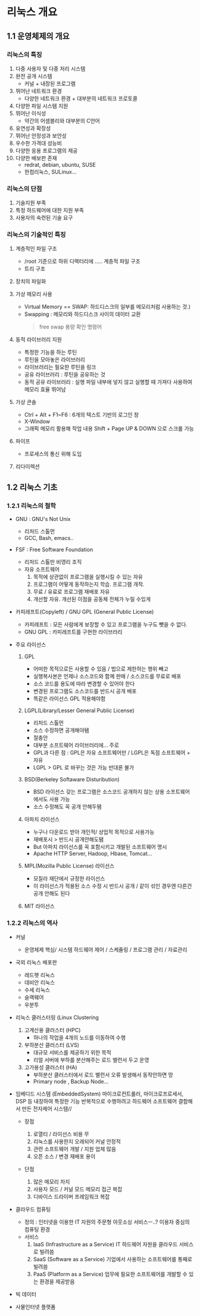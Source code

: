 # 리눅스 개요
## 1.1 운영체제의 개요
### 리눅스의 특징
1. 다중 사용자 및 다중 처리 시스템
2. 완전 공개 시스템
	- 커널 + 내장된 프로그램
3. 뛰어난 네트워크 환경
	- 다양한 네트워크 환경 + 대부분의 네트워크 프로토콜
4. 다양한 파일 시스템 지원
5. 뛰어난 이식성
	- 약간의 어셈블리와 대부분의 C언어
6. 유연성과 확장성
7. 뛰어난 안정성과 보안성
8. 우수한 가격대 성능비
9. 다양한 응용 프로그램의 제공
10. 다양한 배보판 존재
	- redrat, debian, ubuntu, SUSE
	- 한컴리눅스, SULinux...

### 리눅스의 단점
1. 기술지원 부족
2. 특정 하드웨어에 대한 지원 부족
3. 사용자의 숙련된 기술 요구

### 리눅스의 기술적인 특징
1. 계층적인 파일 구조
	- /root 기준으로 하위 디렉터리에 .....  계층적 파일 구조
	- 트리 구조
1. 장치의 파일화
2. 가상 메모리 사용
	- Virtual Memory == SWAP: 하드디스크의 일부를 메모리처럼 사용하는 것.)
	- Swapping : 메모리와 하드디스크 사이의 데이터 교환
		> free
		> swap 용량 확인 명령어

1. 동적 라이브러리 지원
	- 특정한 기능을 하는 루틴
	- 루틴을 모아놓은 라이브러리
	- 라이브러리는 필요한 루틴을 링크
	- 공유 라이브러리 : 루틴을 공유하는 것
	- 동적 공유 라이브러리 : 실행 파일 내부에 넣지 않고 실행할 때 가져다 사용하여 메모리 효율 뛰어남

5. 가상 콘솔
	- Ctrl + Alt + F1~F6 : 6개의 텍스트 기반의 로그인 창
	- X-Window
	- 그래픽 메모리 활용해 작업 내용 Shift + Page UP & DOWN 으로 스크롤 가능

6. 파이프
	- 프로세스의 통신 위해 도입

7. 리다이렉션

## 1.2 리눅스 기초
### 1.2.1 리눅스의 철학
- GNU : GNU's Not Unix
	- 리처드 스톨먼
	- GCC, Bash, emacs..
- FSF : Free Software Foundation
	- 리처드 스톨만 비영리 조직
	- 자유 소프트웨어
		1. 목적에 상관없이 프로그램을 실행시킬 수 있는 자유
		2. 프로그램이 어떻게 동작하는지 학습. 프로그램 개작.
		3. 무료 / 유료로 프로그램 재배포 자유
		4. 개선할 자유. 개선된 이점을 공동체 전체가 누릴 수있게

- 카피레프트(Copyleft) / GNU GPL (General Public License)
	- 카피레프트 : 모든 사람에게 보장할 수 있고 프로그램을 누구도 뺏을 수 없다.
	- GNU GPL : 카피레프트를 구현한 라이브러리

- 주요 라이선스
	1. GPL
		- 어떠한 목적으로든 사용할 수 있음 / 법으로 제한하는 행위 빼고
		- 실행복사본은 언제나 소스코드와 함께 판매 / 소스코드를 무료로 배포
		- 소스 코드를 용도에 따라 변경할 수 있어야 한다
		- 변경된 프로그램도 소스코드를 반드시 공개 배포
		- 똑같은 라이선스 GPL 적용해야함

	2. LGPL(Library/Lesser General Public License)
		- 리처드 스톨먼
		- 소스 수정하면 공개해야됌
		- 절충안
		- 대부분 소프트웨어 라이브러리에... 주로
		- GPL과 다른 점 : GPL은 자유 소프트웨어만 / LGPL은 독점 소프트웨어 + 자유
		- LGPL > GPL 로 바꾸는 것은 가능 반대론 불가

	3. BSD(Berkeley Softaware Disturibution)
		- BSD 라이선스 갖는 프로그램은 소스코드 공개하지 않는 상용 소프트웨어에서도 사용 가능
		- 소스 수정해도 꼭 공개 안해두됌

	4. 아파치 라이선스
		- 누구나 다운로드 받아 개인적/ 상업적 목적으로 사용가능
		- 재배포시 > 반드시 공개안해도됌
		- But 아파치 라이선스를 꼭 포함시키고 개발된 소프트웨어 명시
		- Apache HTTP Server, Hadoop, Hbase, Tomcat...

	5. MPL(Mozilla Public License) 라이선스

		- 모질라 재단에서 규정한 라이선스
		- 이 라이선스가 적용된 소스 수정 시 반드시 공개 / 같이 섞인 경우엔 다른건 공개 안해도 된다
	6. MIT 라이선스

### 1.2.2 리눅스의 역사
- 커널
	- 운영체제 핵심/ 시스템 하드웨어 제어 / 스케쥴링 / 프로그램 관리 / 자료관리
- 국외 리눅스 배포판
	- 레드햇 리눅스
	- 데비안 리눅스
	- 수세 리눅스
	- 슬랙웨어
	- 우분투

- 리눅스 클러스터링 (Linux Clustering
	1. 고계산용 클러스터 (HPC)
		- 하나의 작업을 4개의 노드를 이동하여 수행
	2. 부하분산 클러스터 (LVS)
		- 대규모 서비스를 제공하기 위한 목적
		- 리얼 서버에 부하를 분산해주는 로드 밸런서 두고 운영
	3. 고가용성 클러스터 (HA)
		- 부하분산 클러스터에서 로드 밸런서 오류 발생해서 동작안하면 망
		- Primary node , Backup Node...

- 임베디드 시스템 (EmbeddedSystem)
	마이크로컨트롤러, 마이크로프로세서, DSP 등 내장하여 특정한 기능 반복적으로 수행하려고 하드웨어 소프트웨어 결합해서 만든 전자제어 시스템//
    - 장점
		1. 로열티 / 라이선스 비용 무
		2. 리눅스를 사용한지 오래되어 커널 안정적
		3. 관련 소프트웨어 개발 / 지원 업체 많음
		4. 오픈 소스 / 변경 재배포 용이

	- 단점
		1. 많은 메모리 차지
		2. 사용자 모드 / 커널 모드 메모리 접근 복잡
		3. 디바이스 드라이버 프레임워크 복잡

- 클라우드 컴퓨팅
	- 정의 : 인터넷을 이용한 IT 자원의 주문형 아웃소싱 서비스ㅡ..?
		이용자 중심의 컴퓨팅 환경
	- 서비스
		1. IaaS (Infrastructure as a Service)
			IT 하드웨어 자원을 클라우드 서비스로 빌려씀
        2. SaaS (Software as a Service)
			기업에서 사용하는 소프트웨어를 통째로 빌려씀
        3. PaaS (Platform as a Service)
			업무에 필요한 소프트웨어를 개발할 수 있는 환경을 제공받음

- 빅 데이터
- 사물인터넷 플랫폼

